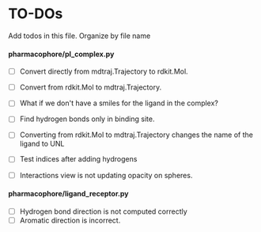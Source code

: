 # TO-DOs

Add todos in this file. Organize by file name


#### pharmacophore/pl_complex.py

- [ ] Convert directly from mdtraj.Trajectory to rdkit.Mol.
- [ ] Convert from rdkit.Mol to mdtraj.Trajectory.
- [ ] What if we don't have a smiles for the ligand in the complex?
- [ ] Find hydrogen bonds only in binding site.
- [ ] Converting from rdkit.Mol to mdtraj.Trajectory changes the name of the ligand to UNL
- [ ] Test indices after adding hydrogens
- [ ] Interactions view is not updating opacity on spheres.


#### pharmacophore/ligand_receptor.py

- [ ]  Hydrogen bond direction is not computed correctly
- [ ]  Aromatic direction is incorrect.